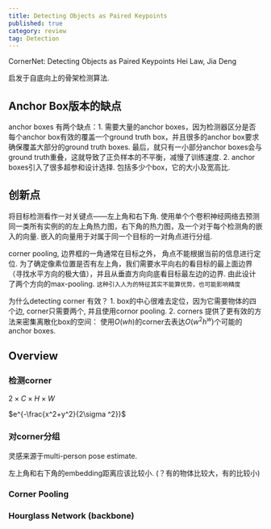 ```yaml
---
title: Detecting Objects as Paired Keypoints
published: true
category: review
tag: Detection
---
```


CornerNet: Detecting Objects as Paired Keypoints Hei Law, Jia Deng

启发于自底向上的骨架检测算法.

## Anchor Box版本的缺点

anchor boxes 有两个缺点：1. 需要大量的anchor boxes，因为检测器区分是否每个anchor box有效的覆盖一个ground truth box，并且很多的anchor box要求确保覆盖大部分的ground truth boxes. 最后，就只有一小部分anchor boxes会与ground truth重叠，这就导致了正负样本的不平衡，减慢了训练速度. 2. anchor boxes引入了很多超参和设计选择. 包括多少个box，它的大小及宽高比.

## 创新点

将目标检测看作一对关键点——左上角和右下角. 使用单个个卷积神经网络去预测同一类所有实例的的左上角热力图，右下角的热力图，及一个对于每个检测角的嵌入的向量. 嵌入的向量用于对属于同一个目标的一对角点进行分组.

corner pooling, 边界框的一角通常在目标之外， 角点不能根据当前的信息进行定位. 为了确定像素位置是否有左上角，我们需要水平向右的看目标的最上面边界（寻找水平方向的极大值），并且从垂直方向向底看目标最左边的边界.  由此设计了两个方向的max-pooling. `这种引入人为的特征其实不能算优势，也可能影响精度`

为什么detecting corner 有效？ 1. box的中心很难去定位，因为它需要物体的四个边, corner只需要两个, 并且使用cornor pooling. 2. corners 提供了更有效的方法来密集离散化box的空间： 使用$O(wh)$的corner去表达$O(w^2h^w)$个可能的anchor boxes.


## Overview



### 检测corner
$2\times C\times H\times W$ 

$e^{-\frac{x^2+y^2}{2\sigma ^2}}$

### 对corner分组
灵感来源于multi-person pose estimate.

左上角和右下角的embedding距离应该比较小. (？有的物体比较大，有的比较小)

### Corner Pooling

### Hourglass Network (backbone)
